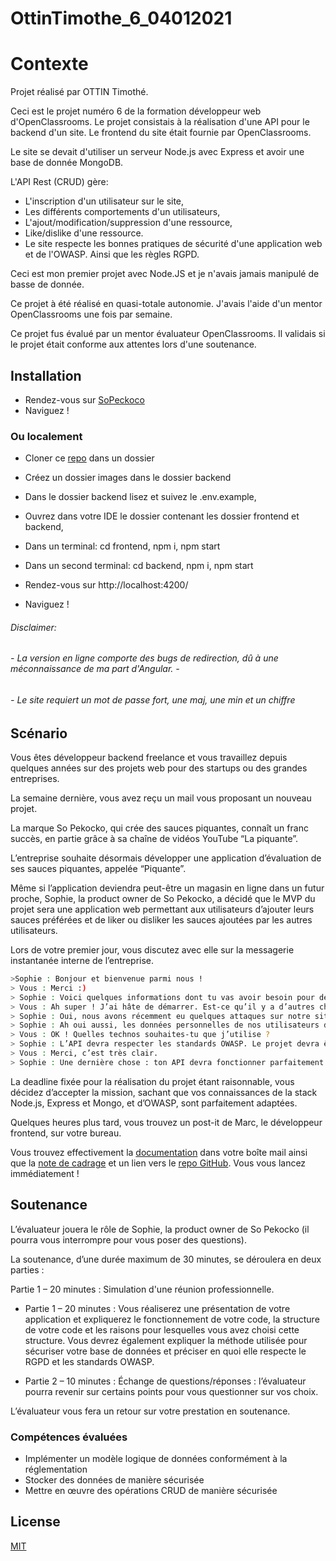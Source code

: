 # OttinTimothe_6_04012021
# Contexte

Projet réalisé par OTTIN Timothé. 

Ceci est le projet numéro 6 de la formation développeur web d'OpenClassrooms.
Le projet consistais à la réalisation d'une API pour le backend d'un site. Le frontend du site était fournie par OpenClassrooms. 

Le site se devait d'utiliser un serveur Node.js avec Express et avoir une base de donnée MongoDB.


L'API Rest (CRUD) gère:
- L'inscription d'un utilisateur sur le site,
- Les différents comportements d'un utilisateurs,
- L'ajout/modification/suppression d'une ressource,
- Like/dislike d'une ressource.
- Le site respecte les bonnes pratiques de sécurité d'une application web et de l'OWASP. Ainsi que les règles RGPD.


Ceci est mon premier projet avec Node.JS et je n'avais jamais manipulé de basse de donnée. 

Ce projet à été réalisé en quasi-totale autonomie. J'avais l'aide d'un mentor OpenClassrooms une fois par semaine. 

Ce projet fus évalué par un mentor évaluateur OpenClassrooms. Il validais si le projet était conforme aux attentes lors d'une soutenance.

## Installation

- Rendez-vous sur [SoPeckoco](https://ottin-t.github.io/OttinTimothe_6_04012021/)
- Naviguez !


### Ou localement

- Cloner ce [repo](https://github.com/OTTIN-T/OttinTimothe_6_04012021) dans un dossier
- Créez un dossier images dans le dossier backend
- Dans le dossier backend lisez et suivez le .env.example,
- Ouvrez dans votre IDE le dossier contenant les dossier frontend et backend,
- Dans un terminal: cd frontend, npm i, npm start
- Dans un second terminal: cd backend, npm i, npm start

- Rendez-vous sur http://localhost:4200/
- Naviguez !

###### Disclaimer:
###### - La version en ligne comporte des bugs de redirection, dû à une méconnaissance de ma part d'Angular. -
###### - Le site requiert un mot de passe fort, une maj, une min et un chiffre


## Scénario

Vous êtes développeur backend freelance et vous travaillez depuis quelques années sur des projets web pour des startups ou des grandes entreprises.

La semaine dernière, vous avez reçu un mail vous proposant un nouveau projet.

La marque So Pekocko, qui crée des sauces piquantes, connaît un franc succès, en partie grâce à sa chaîne de vidéos YouTube “La piquante”.

L’entreprise souhaite désormais développer une application d’évaluation de ses sauces piquantes, appelée “Piquante”.

Même si l’application deviendra peut-être un magasin en ligne dans un futur proche, Sophie, la product owner de So Pekocko, a décidé que le MVP du projet sera une application web permettant aux utilisateurs d’ajouter leurs sauces préférées et de liker ou disliker les sauces ajoutées par les autres utilisateurs.

Lors de votre premier jour, vous discutez avec elle sur la messagerie instantanée interne de l’entreprise.

```bash
>Sophie : Bonjour et bienvenue parmi nous !
> Vous : Merci :)
> Sophie : Voici quelques informations dont tu vas avoir besoin pour développer notre application. Le côté frontend de l’application a déjà été développé. Nous avons besoin de toi pour le backend et la création de l’API.
> Vous : Ah super ! J’ai hâte de démarrer. Est-ce qu’il y a d’autres choses que je dois savoir ?
> Sophie : Oui, nous avons récemment eu quelques attaques sur notre site web. Je suis assez inquiète. Il faudra donc être vigilant lorsque tu créeras ton API. Veille bien à ce qu’elle utilise des pratiques de code sécurisées.
> Sophie : Ah oui aussi, les données personnelles de nos utilisateurs doivent impérativement être protégées, que ce soit côté API ou côté base de données grâce à des méthodes de masquage. 
> Vous : OK ! Quelles technos souhaites-tu que j’utilise ?
> Sophie : L’API devra respecter les standards OWASP. Le projet devra être hébergé par un serveur Node.js. La base de données utilisée devra être MongoDB. Tu devras également utiliser le framework Express. Pour finir, tu devras utiliser un plug-in Mongoose pour garantir que toutes les erreurs de la base de données soient signalées.
> Vous : Merci, c’est très clair.
> Sophie : Une dernière chose : ton API devra fonctionner parfaitement avec notre frontend. Cela implique qu’il ne devra pas y avoir de régressions côté front. J’espère que tout est clair, n’hésite pas si tu as des questions ! Bon courage ! :)
```


La deadline fixée pour la réalisation du projet étant raisonnable, vous décidez d’accepter la mission, sachant que vos connaissances de la stack Node.js, Express et Mongo, et d’OWASP, sont parfaitement adaptées.

Quelques heures plus tard, vous trouvez un post-it de Marc, le développeur frontend, sur votre bureau. 

Vous trouvez effectivement la [documentation](https://s3-eu-west-1.amazonaws.com/course.oc-static.com/projects/DWJ_FR_P6/Guidelines+API.pdf) dans votre boîte mail ainsi que la [note de cadrage](https://s3.eu-west-1.amazonaws.com/course.oc-static.com/projects/DWJ_FR_P6/P6_Note%20de%20cadrage%20So%20Pekocko_V3.pdf) et un lien vers le [repo GitHub](https://github.com/OpenClassrooms-Student-Center/dwj-projet6). Vous vous lancez immédiatement !

## Soutenance

L’évaluateur jouera le rôle de Sophie, la product owner de So Pekocko (il pourra vous interrompre pour vous poser des questions).

La soutenance, d’une durée maximum de 30 minutes, se déroulera en deux parties :

Partie 1 – 20 minutes : Simulation d'une réunion professionnelle.

- Partie 1 – 20 minutes : Vous réaliserez une présentation de votre application et expliquerez le fonctionnement de votre code, la structure de votre code et les raisons pour lesquelles vous avez choisi cette structure. Vous devrez également expliquer la méthode utilisée pour sécuriser votre base de données et préciser en quoi elle respecte le RGPD et les standards OWASP. 

- Partie 2 – 10 minutes : Échange de questions/réponses : l’évaluateur pourra revenir sur certains points pour vous questionner sur vos choix.

L’évaluateur vous fera un retour sur votre prestation en soutenance.


### Compétences évaluées
- Implémenter un modèle logique de données conformément à la réglementation
- Stocker des données de manière sécurisée
- Mettre en œuvre des opérations CRUD de manière sécurisée

## License
[MIT](https://choosealicense.com/licenses/mit/)




